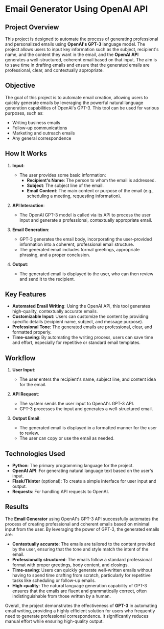 # Email Generator Using OpenAI API

## Project Overview

This project is designed to automate the process of generating professional and personalized emails using **OpenAI's GPT-3** language model. The project allows users to input key information such as the subject, recipient's name, and the content they want in the email, and the **OpenAI API** generates a well-structured, coherent email based on that input. The aim is to save time in drafting emails and ensure that the generated emails are professional, clear, and contextually appropriate.

## Objective

The goal of this project is to automate email creation, allowing users to quickly generate emails by leveraging the powerful natural language generation capabilities of OpenAI's GPT-3. This tool can be used for various purposes, such as:
- Writing business emails
- Follow-up communications
- Marketing and outreach emails
- Any general correspondence

## How It Works

1. **Input**:
    * The user provides some basic information:
      - **Recipient's Name**: The person to whom the email is addressed.
      - **Subject**: The subject line of the email.
      - **Email Content**: The main content or purpose of the email (e.g., scheduling a meeting, requesting information).
    
2. **API Interaction**:
    * The OpenAI GPT-3 model is called via its API to process the user input and generate a professional, contextually appropriate email.

3. **Email Generation**:
    * GPT-3 generates the email body, incorporating the user-provided information into a coherent, professional email structure.
    * The generated email includes formal greetings, appropriate phrasing, and a proper conclusion.

4. **Output**:
    * The generated email is displayed to the user, who can then review and send it to the recipient.

## Key Features

* **Automated Email Writing**: Using the OpenAI API, this tool generates high-quality, contextually accurate emails.
* **Customizable Input**: Users can customize the content by providing specific details (recipient name, subject, and message purpose).
* **Professional Tone**: The generated emails are professional, clear, and formatted properly.
* **Time-saving**: By automating the writing process, users can save time and effort, especially for repetitive or standard email templates.

## Workflow

1. **User Input**:
    * The user enters the recipient's name, subject line, and content idea for the email.
  
2. **API Request**:
    * The system sends the user input to OpenAI's GPT-3 API.
    * GPT-3 processes the input and generates a well-structured email.

3. **Output Email**:
    * The generated email is displayed in a formatted manner for the user to review.
    * The user can copy or use the email as needed.

## Technologies Used

* **Python**: The primary programming language for the project.
* **OpenAI API**: For generating natural language text based on the user's input.
* **Flask/Tkinter** (optional): To create a simple interface for user input and output.
* **Requests**: For handling API requests to OpenAI.

## Results

The **Email Generator** using OpenAI's GPT-3 API successfully automates the process of creating professional and coherent emails based on minimal input from the user. By leveraging the power of GPT-3, the generated emails are:
  
* **Contextually accurate**: The emails are tailored to the content provided by the user, ensuring that the tone and style match the intent of the email.
* **Professionally structured**: The emails follow a standard professional format with proper greetings, body content, and closings.
* **Time-saving**: Users can quickly generate well-written emails without having to spend time drafting from scratch, particularly for repetitive tasks like scheduling or follow-up emails.
* **High-quality**: The natural language generation capability of GPT-3 ensures that the emails are fluent and grammatically correct, often indistinguishable from those written by a human.
  
Overall, the project demonstrates the effectiveness of **GPT-3** in automating email writing, providing a highly efficient solution for users who frequently need to generate professional correspondence. It significantly reduces manual effort while ensuring high-quality output.

